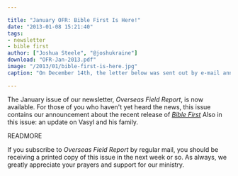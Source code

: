 ```yaml
---

title: "January OFR: Bible First Is Here!"
date: "2013-01-08 15:21:40"
tags:
- newsletter
- bible first
author: ["Joshua Steele", "@joshukraine"]
download: "OFR-Jan-2013.pdf"
image: "/2013/01/bible-first-is-here.jpg"
caption: "On December 14th, the letter below was sent out by e-mail announcing the official launch of Bible First! We invite you to avail yourself of this new evangelism tool at www.getbiblefirst.com. May God bless you as you minister for Him!"

---
```


The January issue of our newsletter, *Overseas Field Report*, is now available. For those of you who haven't yet heard the news, this issue contains our announcement about the recent release of <a href="http://www.getbiblefirst.com">*Bible First*</a> Also in this issue: an update on Vasyl and his family.

READMORE

If you subscribe to *Overseas Field Report* by regular mail, you should be receiving a printed copy of this issue in the next week or so. As always, we greatly appreciate your prayers and support for our ministry.
